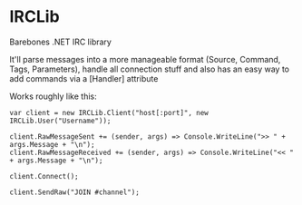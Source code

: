 # IRCLib
Barebones .NET IRC library

It'll parse messages into a more manageable format (Source, Command, Tags, Parameters), handle all connection stuff and also has an easy way to add commands via a [Handler] attribute

Works roughly like this:

    var client = new IRCLib.Client("host[:port]", new IRCLib.User("Username"));

    client.RawMessageSent += (sender, args) => Console.WriteLine(">> " + args.Message + "\n");
    client.RawMessageReceived += (sender, args) => Console.WriteLine("<< " + args.Message + "\n");

    client.Connect();

    client.SendRaw("JOIN #channel");

